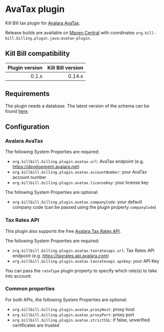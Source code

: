 AvaTax plugin
=============

Kill Bill tax plugin for [Avalara AvaTax](http://www.avalara.com/products/avatax/).

Release builds are available on [Maven Central](http://search.maven.org/#search%7Cga%7C1%7Cg%3A%22org.kill-bill.billing.plugin.java%22%20AND%20a%3A%22avatax-plugin%22) with coordinates `org.kill-bill.billing.plugin.java:avatax-plugin`.

Kill Bill compatibility
-----------------------

| Plugin version | Kill Bill version |
| -------------: | ----------------: |
| 0.1.x          | 0.14.x            |

Requirements
------------

The plugin needs a database. The latest version of the schema can be found [here](https://raw.github.com/killbill/killbill-avatax-plugin/master/src/main/resources/ddl.sql).

Configuration
-------------

### Avalara AvaTax

The following System Properties are required:

* `org.killbill.billing.plugin.avatax.url`: AvaTax endpoint (e.g. https://development.avalara.net)
* `org.killbill.billing.plugin.avatax.accountNumber`: your AvaTax account number
* `org.killbill.billing.plugin.avatax.licenseKey`: your license key

The following System Properties are optional:

* `org.killbill.billing.plugin.avatax.companyCode`: your default company code (can be passed using the plugin property `companyCode`)

### Tax Rates API

This plugin also supports the free [Avalara Tax Rates API](http://taxratesapi.avalara.com/).

The following System Properties are required:

* `org.killbill.billing.plugin.avatax.taxratesapi.url`: Tax Rates API endpoint (e.g. https://taxrates.api.avalara.com)
* `org.killbill.billing.plugin.avatax.taxratesapi.apiKey`: your API Key

You can pass the `rateType` plugin property to specify which rate(s) to take into account.

### Common properties

For both APIs, the following System Properties are optional:

* `org.killbill.billing.plugin.avatax.proxyHost`: proxy host
* `org.killbill.billing.plugin.avatax.proxyPort`: proxy port
* `org.killbill.billing.plugin.avatax.strictSSL`: if false, unverified certificates are trusted
